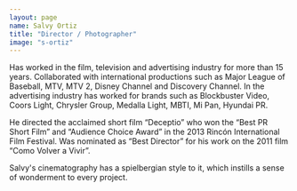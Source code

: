 ```yaml
---
layout: page
name: Salvy Ortiz
title: "Director / Photographer"
image: "s-ortiz"
---
```

Has worked in the film, television and advertising industry for more than 15 years. Collaborated with international productions such as Major League of Baseball, MTV, MTV 2, Disney Channel and Discovery Channel. In the advertising industry has worked for brands such as Blockbuster Video, Coors Light, Chrysler Group, Medalla Light, MBTI, Mi Pan, Hyundai PR.

He directed the acclaimed short film “Deceptio” who won the “Best PR Short Film” and “Audience Choice Award” in the 2013 Rincón International Film Festival. Was nominated as “Best Director” for his work on the 2011 film “Como Volver a Vivir”.

Salvy's cinematography has a spielbergian style to it, which instills a sense of wonderment to every project.